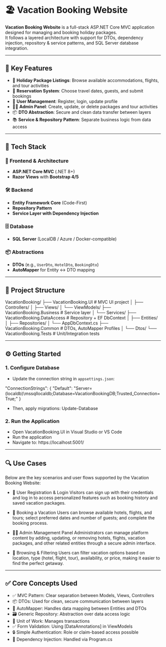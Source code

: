 # 🏖️ Vacation Booking Website

**Vacation Booking Website** is a full-stack ASP.NET Core MVC application designed for managing and booking holiday packages.  
It follows a layered architecture with support for DTOs, dependency injection, repository & service patterns, and SQL Server database integration.

---

## 🌟 Key Features

- 🏡 **Holiday Package Listings**: Browse available accommodations, flights, and tour activities
- 📅 **Reservation System**: Choose travel dates, guests, and submit bookings
- 👤 **User Management**: Register, login, update profile
- 🧑‍💼 **Admin Panel**: Create, update, or delete packages and tour activities
- 📦 **DTO Abstraction**: Secure and clean data transfer between layers
- 📚 **Service & Repository Pattern**: Separate business logic from data access

---

## 🚀 Tech Stack

### 🎯 Frontend & Architecture
- **ASP.NET Core MVC** (.NET 8+)
- **Razor Views** with **Bootstrap 4/5**

### 🛠 Backend
- **Entity Framework Core** (Code-First)
- **Repository Pattern**
- **Service Layer with Dependency Injection**

### 🗄 Database
- **SQL Server** (LocalDB / Azure / Docker-compatible)

### 📦 Abstractions
- **DTOs** (e.g., `UserDto`, `HotelDto`, `BookingDto`)
- **AutoMapper** for Entity ↔ DTO mapping

---

## 📁 Project Structure

VacationBooking/
├── VacationBooking.UI # MVC UI project
│ ├── Controllers/
│ ├── Views/
│ └── ViewModels/
├── VacationBooking.Business # Service layer
│ └── Services/
├── VacationBooking.DataAccess # Repository + EF DbContext
│ ├── Entities/
│ ├── Repositories/
│ └── AppDbContext.cs
├── VacationBooking.Common # DTOs, AutoMapper Profiles
│ └── Dtos/
└── VacationBooking.Tests # Unit/Integration tests

---

## ⚙️ Getting Started

### 1. Configure Database

- Update the connection string in `appsettings.json`:

"ConnectionStrings": {
  "Default": "Server=(localdb)\\mssqllocaldb;Database=VacationBookingDB;Trusted_Connection=True;"
}

- Then, apply migrations:
Update-Database

### 2. Run the Application

- Open VacationBooking.UI in Visual Studio or VS Code
- Run the application
- Navigate to: https://localhost:5001/

---

## 🔍 Use Cases
Below are the key scenarios and user flows supported by the Vacation Booking Website:

- 📝 User Registration & Login
Visitors can sign up with their credentials and log in to access personalized features such as booking history and saved vacation packages.

- 📆 Booking a Vacation
Users can browse available hotels, flights, and tours; select preferred dates and number of guests; and complete the booking process.

- 🧑‍💼 Admin Management Panel
Administrators can manage platform content by adding, updating, or removing hotels, flights, vacation packages, and other related entities through a secure admin interface.

- 🔎 Browsing & Filtering
Users can filter vacation options based on location, type (hotel, flight, tour), availability, or price, making it easier to find the perfect getaway.

---

## ✅ Core Concepts Used

- ✅ MVC Pattern: Clear separation between Models, Views, Controllers
- 📦 DTOs: Used for clean, secure communication between layers
- 🔁 AutoMapper: Handles data mapping between Entities and DTOs
- 🗃️ Generic Repository: Abstraction over data access logic
- 💼 Unit of Work: Manages transactions
- ✅ Form Validation: Using [DataAnnotations] in ViewModels
- 🔒 Simple Authentication: Role or claim-based access possible
- 💉 Dependency Injection: Handled via Program.cs

